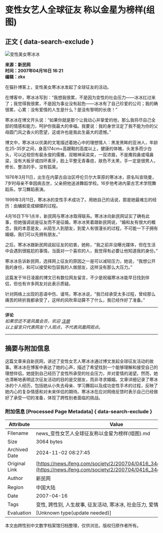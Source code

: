 # 变性女艺人全球征友 称以金星为榜样(组图)

## 正文 { data-search-exclude }


![变性美女寒冰冰](http://img.ifeng.com/res/200704/0416_88615.jpg)

**来源：新民网**  
**时间：2007年04月16日 16:21**  
**编辑：zkx**

在猫扑博客上，变性美女寒冰冰发起了全球征友的活动。

在博客中，寒冰冰写到：“我想我很累，不是因为变性的社会压力——冰冰扛过来了；我觉得我很累，不是因为事业没有起色——冰冰有了自己珍爱的公司；我的确很累，心累：没有爱情的人生是什么？是没有黎明的长夜！”

寒冰冰在博文开头说：“如果你就是那个让我动心并挚爱的他，那么我将尽自己全部的情感和能力，呵护你我最大的幸福。我要说：我的身世注定了我不能为你的父母圆门风之香火的愿望，这或许也是我此生最大的遗憾。”

博文中，寒冰冰以优美的文笔描述着她心中的理想情人：黑发黑眸的亚洲人，年龄在25-35岁之间，身高174cm+高跟鞋的高度以上，健康的体魄，头发多而少白头，可以近视但有裴永俊的儒雅，双眼神采奕奕，一双浓眉，不是鹰钩鼻或塌鼻梁，没有大板牙或四环素牙，脸上平整无青春痘，肤色不太黑，手一定是很男人，修长、整洁的手，没有狐臭。

1976年3月11日，出生在内蒙古自治区呼伦贝尔大草原的寒冰冰，原名叫宣晓曼，7岁时母亲不幸因病去世，父亲把他送进舞蹈学校。16岁他考进内蒙古艺术学院舞蹈系，学习舞蹈表演。

1999年3月11日，寒冰冰的变性手术成功了。用她自己的话说，那是她最难忘的经历：由蛹蜕变成蝴蝶的过程。

4月16日下午1点半，新民网与寒冰冰取得联系。寒冰冰向新民网证实了确有此事，但她强调说是征友而不是征婚。寒冰冰笑着跟新民网说，“婚和友有很大的概念，我的本意是友，从陌生人到朋友，到爱人有很漫长的过程，不可能一下子拥有婚姻，我们可以先拥有朋友。”

之后，寒冰冰跟新民网说起征友的初衷，她称，“我之前并没曝光媒体，但在生活中会遇到很尴尬的事情。当面对一个喜欢的人，我觉得有必要让他知道我的身份。”

寒冰冰告诉新民网，选择网上征友的原因之一是可以减轻压力，她说，“我想公开我的身份，和可以接受和包容我的人做朋友，这样没有那么大压力。”

这篇发于16日凌晨的博文已有数位网友留言，不少是祝福寒冰冰能早日找到伴侣，但也有许多网友对此表示质疑。

针对网络上出现的恶语中伤、谩骂，寒冰冰说，“我已经承受太多过程，曾经那么痛苦的转折我都承受了，这样的风吹草动算不了什么，我已经作好了准备。”

---

**评论**  
*如果您还不是凤凰会员，欢迎 [注册](http://sso.ifeng.com/ssos/register.jsp)*  
*以上留言只代表网友个人观点，不代表凤凰网观点。*

---

## 摘要与附加信息

<!-- tcd_abstract -->
这篇文章来自新民网，讲述了变性女艺人寒冰冰通过博文发起全球征友活动的故事。寒冰冰在博客中表达了她的心声，描述了希望找到一个能够理解和接受自己的理想伴侣。她提到自己经历了变性所承受的社会压力，并对爱情的渴望。然而，她也清晰地表明这次征友活动的目的是交朋友，而非寻求婚姻。文章详细记录了寒冰冰的个人经历，包括她从小失去母亲、学习舞蹈以及成功变性手术的过程，反映了她内心的复杂情感和对未来伴侣的期待。寒冰冰在应对网络反馈时表示自己已经做好了承受一切的准备，体现了跨性别者面临的挑战。
<!-- tcd_abstract_end -->

### 附加信息 [Processed Page Metadata] { data-search-exclude }

| Attribute       | Value                                  |
|-----------------|----------------------------------------|
| Filename        | news_变性女艺人全球征友称以金星为榜样(组图).md                             |
| Size            | 3064 bytes                           |
| Archived Date   | 2024-11-02 08:27:45                             |
| Original Link   | [https://news.ifeng.com/society/2/200704/0416_344_103724.shtml](https://news.ifeng.com/society/2/200704/0416_344_103724.shtml)                       |
| Author          | 新民网                               |
| Region          | 中国大陆                               |
| Date            | 2007-04-16                                 |
| Tags            | 变性, 跨性别, 人生故事, 征友活动, 寒冰冰, 社会压力, 爱情, 心理感受                                 |
| Evaluation            | [Unknown type(update needed)]                                 |
<!-- tcd_table_end -->

本文由跨性别中文数字档案馆归档整理，仅供浏览。版权归原作者所有。
